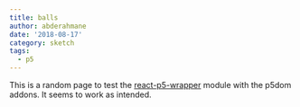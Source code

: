 ```yaml
---
title: balls 
author: abderahmane
date: '2018-08-17'
category: sketch
tags:
  - p5
---
```


This is a random page to test the [react-p5-wrapper](https://www.npmjs.com/package/react-p5-wrapper) module with the p5dom addons.
It seems to work as intended.
